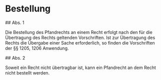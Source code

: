 # Bestellung



\#\# Abs. 1

 Die Bestellung des Pfandrechts an einem Recht erfolgt nach den für die Übertragung des Rechts geltenden Vorschriften. Ist zur Übertragung des Rechts die Übergabe einer Sache erforderlich, so finden die Vorschriften der §§ 1205, 1206 Anwendung.

\#\# Abs. 2

 Soweit ein Recht nicht übertragbar ist, kann ein Pfandrecht an dem Recht nicht bestellt werden. 


